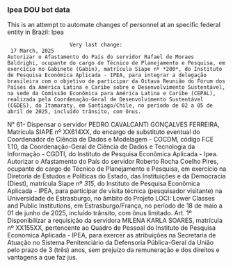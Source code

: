  ### Ipea DOU bot data
 This is an attempt to automate changes of personnel at an specific federal entity in Brazil: Ipea
 
                        Very last change: 
 	 17 March, 2025
	Autorizar o Afastamento do País do servidor Rafael de Moraes Baldrighi, ocupante do cargo de Técnico de Planejamento e Pesquisa, em exercício no Gabinete (Gabin), matrícula Siape nº *200*, do Instituto de Pesquisa Econômica Aplicada - IPEA, para integrar a delegação brasileira com o objetivo de participar da Oitava Reunião do Fórum dos Países da América Latina e Caribe sobre o Desenvolvimento Sustentável, na sede da Comissão Econômica para América Latina e Caribe (CEPAL), realizada pela Coordenação-Geral de Desenvolvimento Sustentável (CGDES), do Itamaraty, em Santiago/Chile, no período de 02 a 05 de abril de 2025, incluído trânsito, com ônus.
N° 61- Dispensar o servidor PEDRO CAVALCANTI GONÇALVES FERREIRA, Matrícula SIAPE nº XX614XX, do encargo de substituto eventual do Coordenador de Ciência de Dados e Modelagem - COCDM, código FCE 1.10, da Coordenação-Geral de Ciência de Dados e Tecnologia da Informação - CGDTI, do Instituto de Pesquisa Econômica Aplicada - Ipea.
Autorizar o Afastamento do País do servidor Roberto Rocha Coelho Pires, ocupante do cargo de Técnico de Planejamento e Pesquisa, em exercício na Diretoria de Estudos e Políticas do Estado, das Instituições e da Democracia (Diest), matrícula Siape nº *315*, do Instituto de Pesquisa Econômica Aplicada - IPEA, para participar de visita técnica (pesquisador visitante) na Universidade de Estrasburgo, no âmbito do Projeto LOCI: Lower Classes and Public Institutions, em Estrasburgo/França, no período de 18 de maio a 01 de junho de 2025, incluído trânsito, com ônus limitado.
Art. 1º Disponibilizar a requisição da servidora MILENA KARLA SOARES, matrícula nº XX155XX, pertencente ao Quadro de Pessoal do Instituto de Pesquisa Economica Aplicada - IPEA, para exercer as atribuições na Secretaria de Atuação no Sistema Penitenciário da Defensoria Pública-Geral da União pelo prazo de 3 (três) anos, sem prejuízo da remuneração e dos direitos e vantagens a que faz jus.
